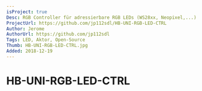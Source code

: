```yaml
---
isProject: true
Desc: RGB Controller für adressierbare RGB LEDs (WS28xx, Neopixel,...)
ProjectUrl: https://github.com/jp112sdl/HB-UNI-RGB-LED-CTRL
Author: Jerome
AuthorUrl: https://github.com/jp112sdl
Tags: LED, Aktor, Open-Source
Thumb: HB-UNI-RGB-LED-CTRL.jpg
Added: 2018-12-19
---
```


# HB-UNI-RGB-LED-CTRL
